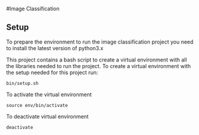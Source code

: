 #Image Classification


## Setup
To prepare the environment to run the image classification project you need to install the latest version of python3.x

This project contains a bash script to create a virtual environment with all the libraries needed to run the project. To create a virtual environment with the setup needed for this project run:
```
bin/setup.sh
```

To activate the virtual environment
```
source env/bin/activate
```

To deactivate virtual environment
```
deactivate
```

